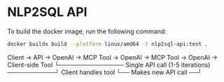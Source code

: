 # NLP2SQL API

To build the docker image, run the following command:

```bash
docker buildx build --platform linux/amd64 -t nlp2sql-api:test .
```

Client -> API -> OpenAI -> MCP Tool -> OpenAI -> MCP Tool -> OpenAI -> Client-side Tool
└─────────────── Single API call (1-5 iterations) ───────────┘
                                                            Client handles tool
                                                            └── Makes new API call ──┘